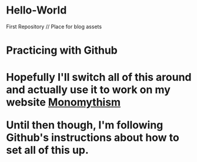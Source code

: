# Hello-World
First Repository // Place for blog assets

<h1> Practicing with Github<h1/> 

Hopefully I'll switch all of this around and actually use it to work on my website <a href="www.monomythism.com">Monomythism</a>

Until then though, I'm following Github's instructions about how to set all of this up.
